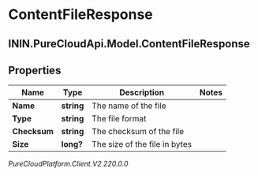 # ContentFileResponse

## ININ.PureCloudApi.Model.ContentFileResponse

## Properties

|Name | Type | Description | Notes|
|------------ | ------------- | ------------- | -------------|
| **Name** | **string** | The name of the file | |
| **Type** | **string** | The file format | |
| **Checksum** | **string** | The checksum of the file | |
| **Size** | **long?** | The size of the file in bytes | |



_PureCloudPlatform.Client.V2 220.0.0_
